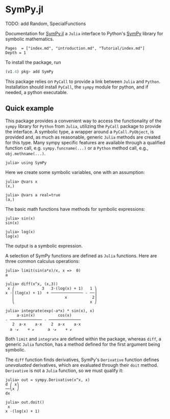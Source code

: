 # SymPy.jl

TODO:  add  Random, SpecialFunctions

Documentation for [SymPy.jl](https://github.com/JuliaPy/SymPy.jl) a `Julia` interface to Python's [SymPy](https://github.com/JuliaPy/SymPy.jl) library for symbolic mathematics.

```@index
Pages  = ["index.md", "introduction.md", "Tutorial/index.md"]
Depth = 1
```	


To install the package, run

```julia
(v1.4) pkg> add SymPy
```

This package relies on `PyCall` to provide a link between `Julia` and `Python`. Installation should  install `PyCall`, the `sympy` module for python, and if needed, a python executable.



##  Quick example

This  package  provides a convenient  way  to access the functionality of the  `sympy` library for `Python` from `Julia`, utilizing  the  `PyCall` package to provide the interface. A symbolic type, a wrapper  around a `PyCall.PyObject`, is provided  and, as  much as reasonable,  generic `Julia` methods are created for this type. Many sympy  specific features  are available through a qualified function call, e.g. `sympy.funcname(...)` or a `Python` method call,  e.g., `obj.methname(...)`.

```jldoctest index
julia> using SymPy
```

Here we create some symbolic variables, one with an assumption:

```jldoctest index
julia> @vars x
(x,)

julia> @vars a real=true
(a,)
```

The basic math functions have methods for symbolic expressions:

```jldoctest index
julia> sin(x)
sin(x)

julia> log(x)
log(x)
```

The output is a symbolic  expression.


A selection of SymPy functions are defined as `Julia` functions. Here are three common calculus  operations:

```jldoctest index
julia> limit(sin(a*x)/x, x =>  0)
a

julia> diff(x^x, (x,3))
 x ⎛            3   3⋅(log(x) + 1)   1 ⎞
x ⋅⎜(log(x) + 1)  + ────────────── - ──⎟
   ⎜                      x           2⎟
   ⎝                                 x ⎠

julia> integrate(exp(-a*x) * sin(x), x)
     a⋅sin(x)          cos(x)
- ────────────── - ──────────────
   2  a⋅x    a⋅x    2  a⋅x    a⋅x
  a ⋅ℯ    + ℯ      a ⋅ℯ    + ℯ   
```

Both  `limit`  and `integrate` are defined within  the package,  whereas `diff`, a generic  `Julia`  function, has a method defined for the  first argument being symbolic.


The  `diff` function finds  derivatives, SymPy's `Derivative` function defines *unevaluated* derivatives, which are evaluated through their  `doit` method. `Derivative` is not a `Julia`  function, so we must  qualify  it:

```jldoctest index
julia> out = sympy.Derivative(x^x, x)
d ⎛ x⎞
──⎝x ⎠
dx    

julia> out.doit()
 x
x ⋅(log(x) + 1)
```

